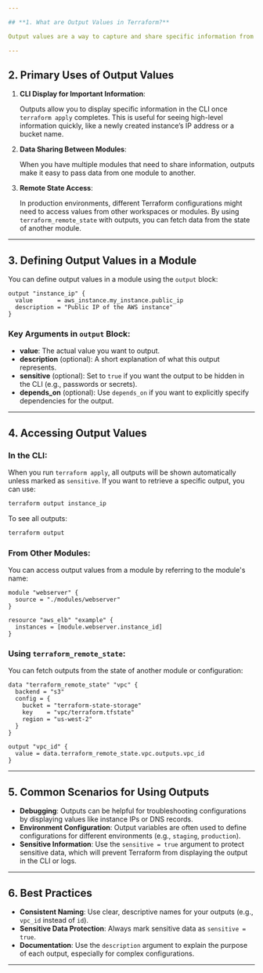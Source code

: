 ```yaml
---

## **1. What are Output Values in Terraform?**

Output values are a way to capture and share specific information from a Terraform module. Think of them as the "return values" of a module. When you run `terraform apply`, outputs can help display useful information directly in the CLI, such as IP addresses, endpoint URLs, or other configuration details you might need post-deployment.

---
```


## **2. Primary Uses of Output Values**

1. **CLI Display for Important Information**:
    
    Outputs allow you to display specific information in the CLI once `terraform apply` completes. This is useful for seeing high-level information quickly, like a newly created instance’s IP address or a bucket name.
    
2. **Data Sharing Between Modules**:
    
    When you have multiple modules that need to share information, outputs make it easy to pass data from one module to another.
    
3. **Remote State Access**:
    
    In production environments, different Terraform configurations might need to access values from other workspaces or modules. By using `terraform_remote_state` with outputs, you can fetch data from the state of another module.
    

---

## **3. Defining Output Values in a Module**

You can define output values in a module using the `output` block:

```hcl
output "instance_ip" {
  value       = aws_instance.my_instance.public_ip
  description = "Public IP of the AWS instance"
}

```

### Key Arguments in `output` Block:

- **value**: The actual value you want to output.
- **description** (optional): A short explanation of what this output represents.
- **sensitive** (optional): Set to `true` if you want the output to be hidden in the CLI (e.g., passwords or secrets).
- **depends_on** (optional): Use `depends_on` if you want to explicitly specify dependencies for the output.

---

## **4. Accessing Output Values**

### In the CLI:

When you run `terraform apply`, all outputs will be shown automatically unless marked as `sensitive`. If you want to retrieve a specific output, you can use:

```bash
terraform output instance_ip

```

To see all outputs:

```bash
terraform output

```

### From Other Modules:

You can access output values from a module by referring to the module's name:

```hcl
module "webserver" {
  source = "./modules/webserver"
}

resource "aws_elb" "example" {
  instances = [module.webserver.instance_id]
}

```

### Using `terraform_remote_state`:

You can fetch outputs from the state of another module or configuration:

```hcl
data "terraform_remote_state" "vpc" {
  backend = "s3"
  config = {
    bucket = "terraform-state-storage"
    key    = "vpc/terraform.tfstate"
    region = "us-west-2"
  }
}

output "vpc_id" {
  value = data.terraform_remote_state.vpc.outputs.vpc_id
}

```

---

## **5. Common Scenarios for Using Outputs**

- **Debugging**: Outputs can be helpful for troubleshooting configurations by displaying values like instance IPs or DNS records.
- **Environment Configuration**: Output variables are often used to define configurations for different environments (e.g., `staging`, `production`).
- **Sensitive Information**: Use the `sensitive = true` argument to protect sensitive data, which will prevent Terraform from displaying the output in the CLI or logs.

---

## **6. Best Practices**

- **Consistent Naming**: Use clear, descriptive names for your outputs (e.g., `vpc_id` instead of `id`).
- **Sensitive Data Protection**: Always mark sensitive data as `sensitive = true`.
- **Documentation**: Use the `description` argument to explain the purpose of each output, especially for complex configurations.

---

